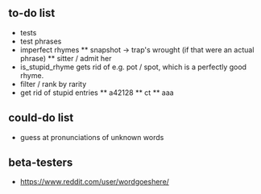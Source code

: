 ## to-do list

* tests
* test phrases
* imperfect rhymes
** snapshot -> trap's wrought (if that were an actual phrase)
** sitter / admit her
* is_stupid_rhyme gets rid of e.g. pot / spot, which is a perfectly good rhyme.
* filter / rank by rarity
* get rid of stupid entries
** a42128
** ct
** aaa

## could-do list

* guess at pronunciations of unknown words

## beta-testers

* https://www.reddit.com/user/wordgoeshere/
